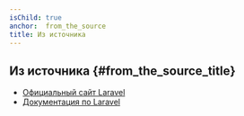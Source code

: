 ```yaml
---
isChild: true
anchor:  from_the_source
title: Из источника
---
```


## Из источника {#from_the_source_title}

* [Официальный сайт Laravel](http://laravel.com/)
* [Документация по Laravel](http://laravel.com/docs)
